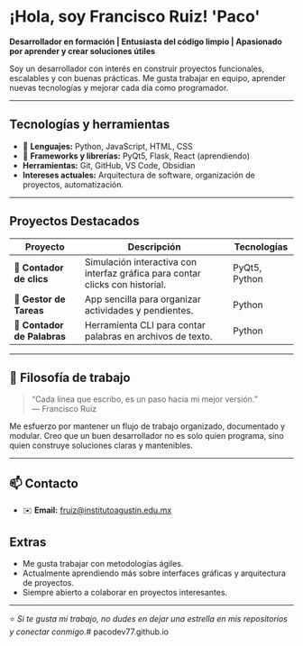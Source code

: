 # ¡Hola, soy Francisco Ruiz!  'Paco'

**Desarrollador en formación | Entusiasta del código limpio | Apasionado por aprender y crear soluciones útiles**

Soy un desarrollador con interés en construir proyectos funcionales, escalables y con buenas prácticas. Me gusta trabajar en equipo, aprender nuevas tecnologías y mejorar cada día como programador.

---

## Tecnologías y herramientas

- 🐍 **Lenguajes:** Python, JavaScript, HTML, CSS  
- 🧰 **Frameworks y librerías:** PyQt5, Flask, React (aprendiendo)  
- **Herramientas:** Git, GitHub, VS Code, Obsidian  
- **Intereses actuales:** Arquitectura de software, organización de proyectos, automatización.

---

## Proyectos Destacados

| Proyecto | Descripción | Tecnologías |
|----------|-------------|-------------|
| 🏦 **Contador de clics** | Simulación interactiva con interfaz gráfica para contar clicks con historial. | PyQt5, Python |
| 📝 **Gestor de Tareas** | App sencilla para organizar actividades y pendientes. | Python |
| 🔢 **Contador de Palabras** | Herramienta CLI para contar palabras en archivos de texto. | Python |

---

## 🧭 Filosofía de trabajo

> “Cada línea que escribo, es un paso hacia mi mejor versión.”  
> — Francisco Ruiz

Me esfuerzo por mantener un flujo de trabajo organizado, documentado y modular. Creo que un buen desarrollador no es solo quien programa, sino quien construye soluciones claras y mantenibles.

---

## 📫 Contacto

- ✉️ **Email:**
fruiz@institutoagustin.edu.mx

## Extras

- Me gusta trabajar con metodologías ágiles.  
- Actualmente aprendiendo más sobre interfaces gráficas y arquitectura de proyectos.  
- Siempre abierto a colaborar en proyectos interesantes.

---

⭐ *Si te gusta mi trabajo, no dudes en dejar una estrella en mis repositorios y conectar conmigo.*# pacodev77.github.io
